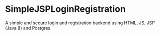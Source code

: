 # SimpleJSPLoginRegistration
A simple and secure login and registration backend using HTML, JS, JSP (Java 8) and Postgres.
